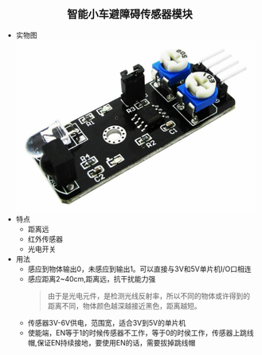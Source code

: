 ## <center> 智能小车避障碍传感器模块 ##
- 实物图
![picture](../../img/智能小车避障碍传感器模块.jpeg)
- 特点
  - 距离远
  - 红外传感器
  - 光电开关
- 用法
  - 感应到物体输出0，未感应到输出1。可以直接与3V和5V单片机I/O口相连
  - 感应距离2~40cm,距离远，抗干扰能力强
    > 由于是光电元件，是检测光线反射率，所以不同的物体或许得到的距离不同，物体颜色越深越接近黑色，距离越短。
  - 传感器3V-6V供电，范围宽，适合3V到5V的单片机
  - 使能端，EN等于1的时候传感器不工作，等于0的时侯工作，传感器上跳线帽,保证EN持续接地，要使用EN的话，需要拔掉跳线帽 